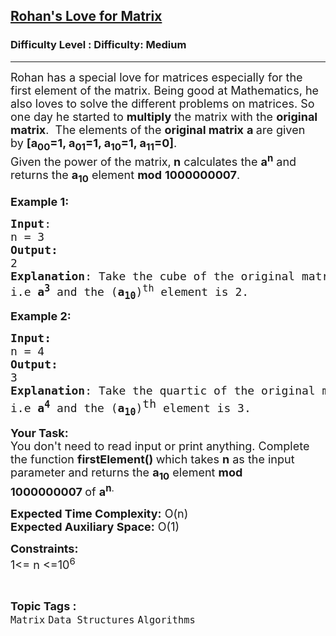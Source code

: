 <h2><a href="https://www.geeksforgeeks.org/problems/rohans-love-for-matrix4723/1?page=1&category=Matrix&difficulty=Easy,Medium,Hard&status=unsolved,attempted&sortBy=accuracy">Rohan's Love for Matrix</a></h2><h3>Difficulty Level : Difficulty: Medium</h3><hr><div class="problems_problem_content__Xm_eO"><p><span style="font-size: 18px;">Rohan has a special love for matrices especially for the first element of the matrix. Being good at Mathematics, he also loves to solve the different problems on matrices. So one day he started to <strong>multiply</strong>&nbsp;the matrix with the&nbsp;<strong>original matrix</strong>.&nbsp; The elements of the&nbsp;<strong>original matrix</strong>&nbsp;<strong>a&nbsp;</strong>are given by&nbsp;<strong>[a<sub>00</sub>=1, a<sub>01</sub>=1, a<sub>10</sub>=1, a<sub>11</sub>=0]</strong>.<br>Given the power of the matrix,<strong>&nbsp;n</strong> calculates the&nbsp;<strong>a<sup>n</sup></strong> and returns&nbsp;the&nbsp;<strong>a<sub>10</sub></strong>&nbsp;element&nbsp;<strong>mod</strong>&nbsp;<strong>1000000007</strong>.</span><br><br><span style="font-size: 18px;"><strong>Example 1:</strong></span></p>
<pre><span style="font-size: 18px;"><strong>Input</strong>: <br>n = 3
<strong>Output:</strong>&nbsp;<br>2&nbsp;
<strong>Explanation</strong>: Take the cube of the original matrix 
i.e <strong>a<sup>3</sup></strong> and the (<strong>a<sub>10</sub></strong>)<sup>th</sup> element is 2.</span>
</pre>
<p><span style="font-size: 18px;"><strong>Example 2:</strong></span></p>
<pre><span style="font-size: 18px;"><strong style="font-size: 18px;">Input: <br></strong><span style="font-size: 18px;">n = 4
</span><strong style="font-size: 18px;">Output:&nbsp;<br></strong><span style="font-size: 18px;">3
</span><strong style="font-size: 18px;">Explanation</strong><span style="font-size: 18px;">: Take the quartic of the original matrix 
i.e </span><strong style="font-size: 18px;">a<sup>4</sup></strong><span style="font-size: 18px;"> and the (</span><strong style="font-size: 18px;">a<sub>10</sub></strong><span style="font-size: 18px;">)</span><sup style="font-size: 18px;">th </sup><span style="font-size: 18px;">element is 3.
</span></span></pre>
<p><span style="font-size: 18px;"><strong>Your Task:&nbsp;&nbsp;</strong><br>You don't need to read input or print anything. Complete the function <strong>firstElement()&nbsp;</strong>which takes&nbsp;<strong>n</strong> as the input parameter and returns the&nbsp;<strong>a<sub>10</sub></strong>&nbsp;element&nbsp;<strong>mod 1000000007&nbsp;</strong>of&nbsp;<strong>a<sup>n</sup></strong><sup>.</sup></span></p>
<p><span style="font-size: 18px;"><strong>Expected Time Complexity:</strong>&nbsp;O(n)<br><strong>Expected Auxiliary Space:</strong>&nbsp;O(1)</span></p>
<p><span style="font-size: 18px;"><strong>Constraints:</strong><br>1&lt;= n&nbsp;&lt;=10<sup>6</sup></span></p></div><br><p><span style=font-size:18px><strong>Topic Tags : </strong><br><code>Matrix</code>&nbsp;<code>Data Structures</code>&nbsp;<code>Algorithms</code>&nbsp;